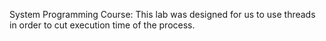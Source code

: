 System Programming Course: This lab was designed for us to use threads in order to cut execution time of the process.
